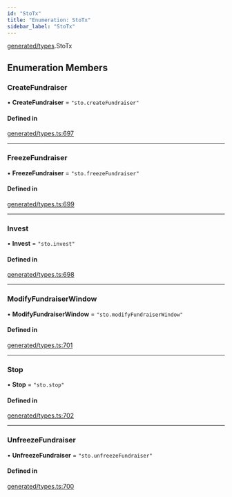 ```yaml
---
id: "StoTx"
title: "Enumeration: StoTx"
sidebar_label: "StoTx"
---
```


[generated/types](../../../../modules/Generated/Types/Types.md).StoTx

## Enumeration Members

### CreateFundraiser

• **CreateFundraiser** = ``"sto.createFundraiser"``

#### Defined in

[generated/types.ts:697](https://github.com/PolymeshAssociation/polymesh-sdk/blob/fedc4714f/src/generated/types.ts#L697)

___

### FreezeFundraiser

• **FreezeFundraiser** = ``"sto.freezeFundraiser"``

#### Defined in

[generated/types.ts:699](https://github.com/PolymeshAssociation/polymesh-sdk/blob/fedc4714f/src/generated/types.ts#L699)

___

### Invest

• **Invest** = ``"sto.invest"``

#### Defined in

[generated/types.ts:698](https://github.com/PolymeshAssociation/polymesh-sdk/blob/fedc4714f/src/generated/types.ts#L698)

___

### ModifyFundraiserWindow

• **ModifyFundraiserWindow** = ``"sto.modifyFundraiserWindow"``

#### Defined in

[generated/types.ts:701](https://github.com/PolymeshAssociation/polymesh-sdk/blob/fedc4714f/src/generated/types.ts#L701)

___

### Stop

• **Stop** = ``"sto.stop"``

#### Defined in

[generated/types.ts:702](https://github.com/PolymeshAssociation/polymesh-sdk/blob/fedc4714f/src/generated/types.ts#L702)

___

### UnfreezeFundraiser

• **UnfreezeFundraiser** = ``"sto.unfreezeFundraiser"``

#### Defined in

[generated/types.ts:700](https://github.com/PolymeshAssociation/polymesh-sdk/blob/fedc4714f/src/generated/types.ts#L700)
